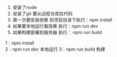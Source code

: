 1. 安装了node
2. 安装了git 要从远程仓库拉代码
3. 第一次要安装依赖 到项目目录下执行：npm install
4. 如果要本地运行看效果 执行：npm run dev
5. 如果构建部署到服务器 执行： npm run build


1：npm install  
2：npm run dev 本地运行
3：npm run build  构建
